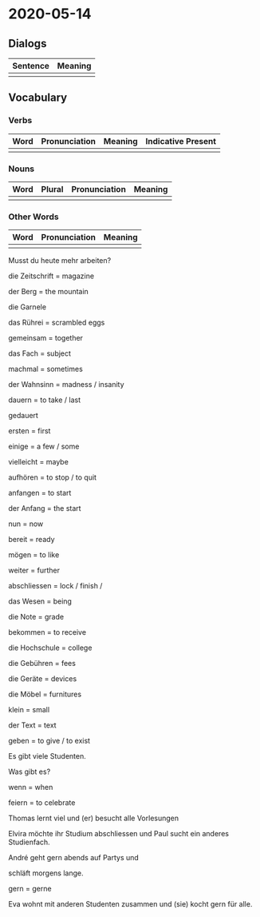 # 2020-05-14

## Dialogs

| Sentence | Meaning |
| -------- | ------- |
|          |         |

## Vocabulary

### Verbs

| Word | Pronunciation | Meaning | Indicative Present |
| ---- | ------------- | ------- | ------------------ |
|      |               |         |                    |

### Nouns

| Word | Plural | Pronunciation | Meaning |
| ---- | ------ | ------------- | ------- |
|      |        |               |         |

### Other Words

| Word | Pronunciation | Meaning |
| ---- | ------------- | ------- |
|      |               |         |

Musst du heute mehr arbeiten? 



die Zeitschrift = magazine



der Berg = the mountain



die Garnele 



das Rührei = scrambled eggs



gemeinsam = together 

das Fach = subject 

machmal = sometimes 

der Wahnsinn = madness / insanity 



dauern = to take / last 

gedauert 



ersten = first 



einige = a few / some



vielleicht = maybe 



aufhören = to stop / to quit

anfangen = to start 

der Anfang = the start 

nun = now 



bereit = ready 



mögen = to like 



weiter = further 



abschliessen = lock / finish / 



das Wesen = being 



die Note = grade 

 bekommen = to receive 

 

 die Hochschule = college 

 

 die Gebühren = fees 

 

 die Geräte = devices 

 

 die Möbel = furnitures

 

 klein = small 

 

 der Text = text

 

 geben = to give / to exist 

 Es gibt viele Studenten. 

 Was gibt es? 

 

 wenn = when 



feiern = to celebrate

Thomas lernt viel und (er) besucht alle Vorlesungen



Elvira möchte  ihr Studium abschliessen und Paul sucht ein anderes Studienfach. 



André geht gern abends auf Partys und 

schläft morgens lange.



gern = gerne  





Eva wohnt mit anderen Studenten zusammen und  (sie) kocht gern für alle. 